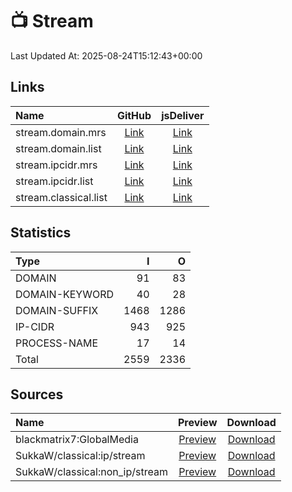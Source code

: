# 📺 Stream

Last Updated At: 2025-08-24T15:12:43+00:00

## Links

| Name                  |                                             GitHub                                             |                                        jsDeliver                                         |
| :-------------------- | :--------------------------------------------------------------------------------------------: | :--------------------------------------------------------------------------------------: |
| stream.domain.mrs     |   [Link](https://raw.githubusercontent.com/liblaf/route-rules/dist/mihomo/stream.domain.mrs)   |   [Link](https://cdn.jsdelivr.net/gh/liblaf/route-rules@dist/mihomo/stream.domain.mrs)   |
| stream.domain.list    |  [Link](https://raw.githubusercontent.com/liblaf/route-rules/dist/mihomo/stream.domain.list)   |  [Link](https://cdn.jsdelivr.net/gh/liblaf/route-rules@dist/mihomo/stream.domain.list)   |
| stream.ipcidr.mrs     |   [Link](https://raw.githubusercontent.com/liblaf/route-rules/dist/mihomo/stream.ipcidr.mrs)   |   [Link](https://cdn.jsdelivr.net/gh/liblaf/route-rules@dist/mihomo/stream.ipcidr.mrs)   |
| stream.ipcidr.list    |  [Link](https://raw.githubusercontent.com/liblaf/route-rules/dist/mihomo/stream.ipcidr.list)   |  [Link](https://cdn.jsdelivr.net/gh/liblaf/route-rules@dist/mihomo/stream.ipcidr.list)   |
| stream.classical.list | [Link](https://raw.githubusercontent.com/liblaf/route-rules/dist/mihomo/stream.classical.list) | [Link](https://cdn.jsdelivr.net/gh/liblaf/route-rules@dist/mihomo/stream.classical.list) |

## Statistics

| Type           |    I |    O |
| :------------- | ---: | ---: |
| DOMAIN         |   91 |   83 |
| DOMAIN-KEYWORD |   40 |   28 |
| DOMAIN-SUFFIX  | 1468 | 1286 |
| IP-CIDR        |  943 |  925 |
| PROCESS-NAME   |   17 |   14 |
| Total          | 2559 | 2336 |

## Sources

| Name                           |                                            Preview                                            |                                                         Download                                                          |
| :----------------------------- | :-------------------------------------------------------------------------------------------: | :-----------------------------------------------------------------------------------------------------------------------: |
| blackmatrix7:GlobalMedia       | [Preview](https://github.com/blackmatrix7/ios_rule_script/tree/master/rule/Clash/GlobalMedia) | [Download](https://raw.githubusercontent.com/blackmatrix7/ios_rule_script/master/rule/Clash/GlobalMedia/GlobalMedia.list) |
| SukkaW/classical:ip/stream     |                    [Preview](https://ruleset.skk.moe/Clash/ip/stream.txt)                     |                                  [Download](https://ruleset.skk.moe/Clash/ip/stream.txt)                                  |
| SukkaW/classical:non_ip/stream |                  [Preview](https://ruleset.skk.moe/Clash/non_ip/stream.txt)                   |                                [Download](https://ruleset.skk.moe/Clash/non_ip/stream.txt)                                |
